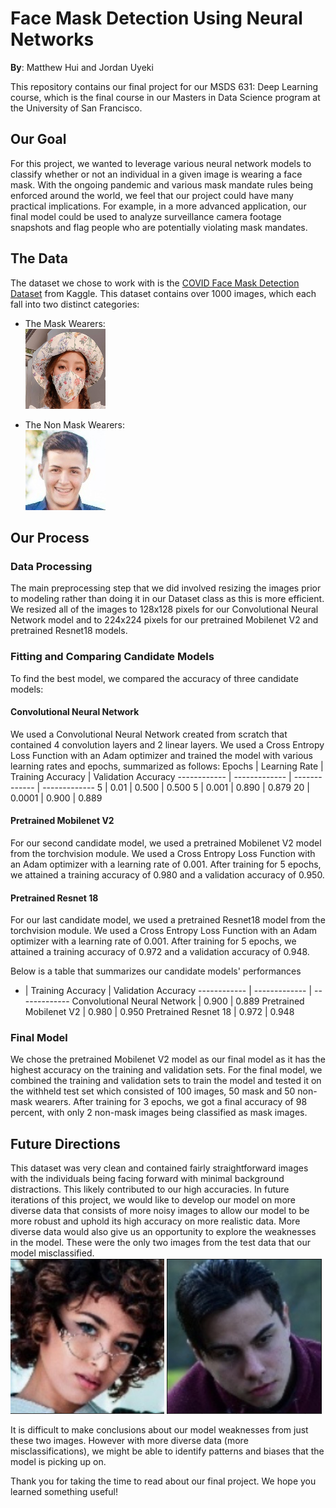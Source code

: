 # Face Mask Detection Using Neural Networks

**By**: Matthew Hui and Jordan Uyeki

This repository contains our final project for our MSDS 631: Deep Learning course, which is the final course in our Masters in Data Science program at the University of San Francisco. 

## Our Goal 
For this project, we wanted to leverage various neural network models to classify whether or not an individual in a given image is wearing a face mask. With the ongoing pandemic and various mask mandate rules being enforced around the world, we feel that our project could have many practical implications. For example, in a more advanced application, our final model could be used to analyze surveillance camera footage snapshots and flag people who are potentially violating mask mandates.  

## The Data
The dataset we chose to work with is the [COVID Face Mask Detection Dataset](https://www.kaggle.com/prithwirajmitra/covid-face-mask-detection-dataset) from Kaggle. This dataset contains over 1000 images, which each fall into two distinct categories: 
- The Mask Wearers:     
![mask-example](/images/mask.png)

- The Non Mask Wearers:     
![nonmask-example](/images/nonmask.jpg)

## Our Process

### Data Processing 
The main preprocessing step that we did involved resizing the images prior to modeling rather than doing it in our Dataset class as this is more efficient. We resized all of the images to 128x128 pixels for our Convolutional Neural Network model and to 224x224 pixels for our pretrained Mobilenet V2 and pretrained Resnet18 models. 

### Fitting and Comparing Candidate Models
To find the best model, we compared the accuracy of three candidate models: 

#### Convolutional Neural Network      
We used a Convolutional Neural Network created from scratch that contained 4 convolution layers and 2 linear layers. We used a Cross Entropy Loss Function with an Adam optimizer and trained the model with various learning rates and epochs, summarized as follows: 
 Epochs | Learning Rate | Training Accuracy | Validation Accuracy
------------ | ------------- | ------------- | -------------
5 | 0.01 | 0.500 | 0.500
5 | 0.001 | 0.890 | 0.879
20 | 0.0001 | 0.900 | 0.889

#### Pretrained Mobilenet V2
For our second candidate model, we used a pretrained Mobilenet V2 model from the torchvision module.  We used a Cross Entropy Loss Function with an Adam optimizer with a learning rate of 0.001. After training for 5 epochs, we attained a training accuracy of 0.980 and a validation accuracy of 0.950. 

#### Pretrained Resnet 18
For our last candidate model, we used a pretrained Resnet18 model from the torchvision module.  We used a Cross Entropy Loss Function with an Adam optimizer with a learning rate of 0.001. After training for 5 epochs, we attained a training accuracy of 0.972 and a validation accuracy of 0.948. 

Below is a table that summarizes our candidate models' performances
* | Training Accuracy | Validation Accuracy
------------ | ------------- | -------------
Convolutional Neural Network | 0.900 | 0.889
Pretrained Mobilenet V2 | 0.980 | 0.950
Pretrained Resnet 18 | 0.972 | 0.948

### Final Model
We chose the pretrained Mobilenet V2 model as our final model as it has the highest accuracy on the training and validation sets. For the final model, we combined the training and validation sets to train the model and tested it on the withheld test set which consisted of 100 images, 50 mask and 50 non-mask wearers. After training for 3 epochs, we got a final accuracy of 98 percent, with only 2 non-mask images being classified as mask images. 

## Future Directions 
This dataset was very clean and contained fairly straightforward images with the individuals being facing forward with minimal background distractions. This likely contributed to our high accuracies. In future iterations of this project, we would like to develop our model on more diverse data that consists of more noisy images to allow our model to be more robust and uphold its high accuracy on more realistic data. More diverse data would also give us an opportunity to explore the weaknesses in the model. These were the only two images from the test data that our model misclassified.         
![misclassified1](/images/misclassified1.png)
![misclassified2](/images/misclassified2.png)

It is difficult to make conclusions about our model weaknesses from just these two images. However with more diverse data (more misclassifications), we might be able to identify patterns and biases that the model is picking up on. 

Thank you for taking the time to read about our final project. We hope you learned something useful!


